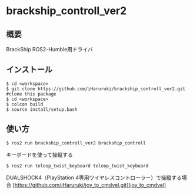 # brackship_controll_ver2

## 概要
BrackShip ROS2-Humble用ドライバ

## インストール
```
$ cd <workspace>
$ git clone https://github.com/iHaruruki/brackship_controll_ver2.git #clone this package
$ cd <workspace>
$ colcon build
$ source install/setup.bash
```
## 使い方
```
$ ros2 run brackship_controll_ver2 brackship_controll
```
キーボードを使って操縦する
```
$ ros2 run teleop_twist_keyboard teleop_twist_keyboard
```
DUALSHOCK4（PlayStation 4専用ワイヤレスコントローラー）で操縦する場合
[https://github.com/iHaruruki/joy_to_cmdvel.git](joy_to_cmdvel)
